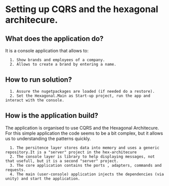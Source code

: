 # Setting up CQRS and the hexagonal architecure.

## What does the application do?

It is a console application that allows to:

      1. Show brands and employees of a company.
      2. Allows to create a brand by entering a name.
     
## How to run solution? 

      1. Assure the nugetpackages are loaded (if needed do a restore).
      2. Set the Hexagonal.Main as Start-up project, run the app and interact with the console.

## How is the application build?

The application is organised to use CQRS and the Hexagonal Architecure.
For this simple application the code seems to be a bit complex, but it allows us to understanding the patterns quickly.

      1. The persitence layer stores data into memory and uses a generic repository.It is a "server" project in the hex-architecure
      2. The console layer is library to help displaying messages, not that usefull, but it is a second "server" project. 
      3. The core application contains the ports , adapters, commands and requests.
      4. The main (user-console) application injects the dependencies (via unity) and start the application.

